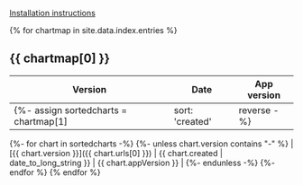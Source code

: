 [Installation instructions](https://github.com/manics/binderhub-container-registry-helper/tree/main#readme)

{% for chartmap in site.data.index.entries %}
## {{ chartmap[0] }}

| Version | Date | App version |
|---------|------|-------------|
  {%- assign sortedcharts = chartmap[1] | sort: 'created' | reverse -%}
  {%- for chart in sortedcharts -%}
    {%- unless chart.version contains "-" %}
| [{{ chart.version }}]({{ chart.urls[0] }}) | {{ chart.created | date_to_long_string }} | {{ chart.appVersion }} |
    {%- endunless -%}
  {%- endfor %}
{% endfor %}
